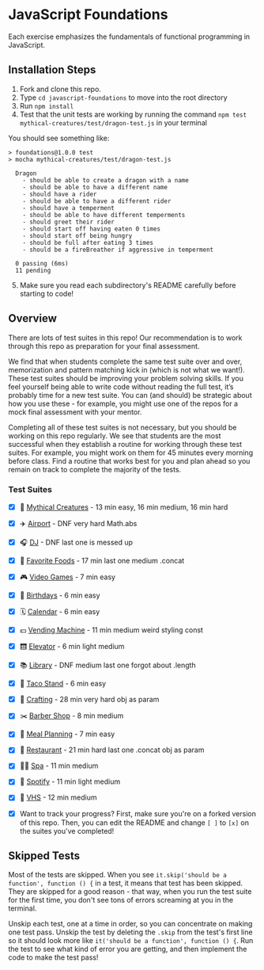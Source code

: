 # JavaScript Foundations

Each exercise emphasizes the fundamentals of functional programming in JavaScript.

## Installation Steps

1. Fork and clone this repo.
2. Type `cd javascript-foundations` to move into the root directory
3. Run `npm install`
4. Test that the unit tests are working by running the command `npm test mythical-creatures/test/dragon-test.js` in your terminal

You should see something like:

```shell
> foundations@1.0.0 test
> mocha mythical-creatures/test/dragon-test.js

  Dragon
    - should be able to create a dragon with a name
    - should be able to have a different name
    - should have a rider
    - should be able to have a different rider
    - should have a temperment
    - should be able to have different temperments
    - should greet their rider
    - should start off having eaten 0 times
    - should start off being hungry
    - should be full after eating 3 times
    - should be a fireBreather if aggressive in temperment

  0 passing (6ms)
  11 pending
```
5. Make sure you read each subdirectory's README carefully before starting to code!

## Overview

There are lots of test suites in this repo! Our recommendation is to work through this repo as preparation for your final assessment.  
  
We find that when students complete the same test suite over and over, memorization and pattern matching kick in (which is not what we want!). These test suites should be improving your problem solving skills. If you feel yourself being able to write code without reading the full test, it’s probably time for a new test suite. You can (and should) be strategic about how you use these - for example, you might use one of the repos for a mock final assessment with your mentor.

Completing all of these test suites is not necessary, but you should be working on this repo regularly. We see that students are the most successful when they establish a routine for working through these test suites. For example, you might work on them for 45 minutes every morning before class. Find a routine that works best for you and plan ahead so you remain on track to complete the majority of the tests.

### Test Suites
- [x] 🧚 ‍[Mythical Creatures](./mythical-creatures) - 13 min easy, 16 min medium, 16 min hard
- [x] ✈️ [Airport](./airport) - DNF very hard Math.abs
- [x] 🎧 [DJ](./dj) - DNF last one is messed up
- [x] 🍔 [Favorite Foods](./favorite-foods) - 17 min last one medium .concat
- [x] 🎮 [Video Games](./video-games/) - 7 min easy
- [x] 🎂 [Birthdays](./birthdays) - 6 min easy
- [x] 🗓 [Calendar](./calendar/) - 6 min easy
- [x] 💵 [Vending Machine](./dollar-store-vending-machine/) - 11 min medium weird styling const
- [x] 🛗 [Elevator](./elevator/) - 6 min light medium
- [x] 📚 [Library](./library) - DNF medium last one forgot about .length
- [x] 🌮 [Taco Stand](./tacoStand/) - 6 min easy
- [x] 🧶 [Crafting](./crafting/) - 28 min very hard obj as param
- [x] ✂️ [Barber Shop](./barber-shop/) - 8 min medium
- [x] 🥗 [Meal Planning](./meal-planning/) - 7 min easy
- [x] 🍜 [Restaurant](./restaurant/) - 21 min hard last one .concat obj as param
- [x] 🧖‍♀️ [Spa](./spa/) - 11 min medium
- [x] 🎵 [Spotify](./spotify/) - 11 min light medium
- [x] 📼 [VHS](./vhs/) - 12 min medium

- [x] Want to track your progress? First, make sure you're on a forked version of this repo. Then, you can edit the README and change `[ ]` to `[x]` on the suites you've completed!

## Skipped Tests

Most of the tests are skipped. When you see `it.skip('should be a function', function () {` in a test, it means that test has been skipped. They are skipped for a good reason - that way, when you run the test suite for the first time, you don't see tons of errors screaming at you in the terminal.

Unskip each test, one at a time in order, so you can concentrate on making one test pass. Unskip the test by deleting the `.skip` from the test's first line so it should look more like `it('should be a function', function () {`. Run the test to see what kind of error you are getting, and then implement the code to make the test pass!
